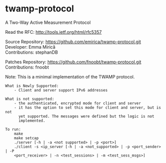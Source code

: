 twamp-protocol
==============

A Two-Way Active Measurement Protocol

Read the RFC:
    http://tools.ietf.org/html/rfc5357

Source Repository:
    https://github.com/emirica/twamp-protocol.git  
Developer:
    Emma Mirică  
Contributions:
    stephanDB

Patches Repository:
    https://github.com/fnoobt/twamp-protocol.git 
Contributions:
    fnoobt

Note:
    This is a minimal implementation of the TWAMP protocol.

    What is Newly Supported:
        - Client and server support IPv6 addresses
    
    What is not supported:
        - the authenticated, encrypted mode for client and server
        - it has the option to set this mode for client and server, but is not
          yet supported. The messages were defined but the logic is not
          implemented.

    To run:
        make
        make setcap
        ./server [-h | -a <not supported> | -p <port>]
        ./client -s <ip_server [-h | -a <not_supported> | -p <port_sender> | -P
        <port_receiver> | -n <test_sessions> | -m <test_sess_msgs>]

